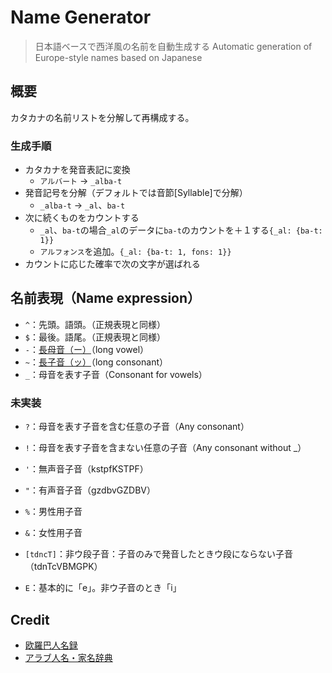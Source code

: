 # Name Generator
> 日本語ベースで西洋風の名前を自動生成する
> Automatic generation of Europe-style names based on Japanese

## 概要
カタカナの名前リストを分解して再構成する。

### 生成手順
* カタカナを発音表記に変換
    * `アルバート` -> `_alba-t`
* 発音記号を分解（デフォルトでは音節[Syllable]で分解）
	* `_alba-t` -> `_al`、`ba-t`
* 次に続くものをカウントする
	* `_al`、`ba-t`の場合`_al`のデータに`ba-t`のカウントを＋１する`{_al: {ba-t: 1}}`
	* `アルフォンス`を追加。`{_al: {ba-t: 1, fons: 1}}`
* カウントに応じた確率で次の文字が選ばれる


## 名前表現（Name expression）

* `^`：先頭。語頭。（正規表現と同様）
* `$`：最後。語尾。（正規表現と同様）
* `-`：[長母音（ー）](https://ja.wikipedia.org/wiki/長母音)（long vowel）
* `~`：[長子音（ッ）](https://ja.wikipedia.org/wiki/長子音)（long consonant）
* `_`：母音を表す子音（Consonant for vowels）

### 未実装
* `?`：母音を表す子音を含む任意の子音（Any consonant）
* `!`：母音を表す子音を含まない任意の子音（Any consonant without _）
* `'`：無声音子音（kstpfKSTPF）
* `"`：有声音子音（gzdbvGZDBV）
* `%`：男性用子音
* `&`：女性用子音

* `[tdncT]`：非ウ段子音：子音のみで発音したときウ段にならない子音（tdnTcVBMGPK）

* `E`：基本的に「e」。非ウ子音のとき「i」


## Credit
* [欧羅巴人名録](https://www.worldsys.org/europe/)
* [アラブ人名・家名辞典](https://alarabiyah.sakura.ne.jp/category/words/name/)

